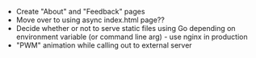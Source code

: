 - Create "About" and "Feedback" pages
- Move over to using async index.html page??
- Decide whether or not to serve static files using Go depending on environment variable (or command line arg) - use nginx in production
- "PWM" animation while calling out to external server

